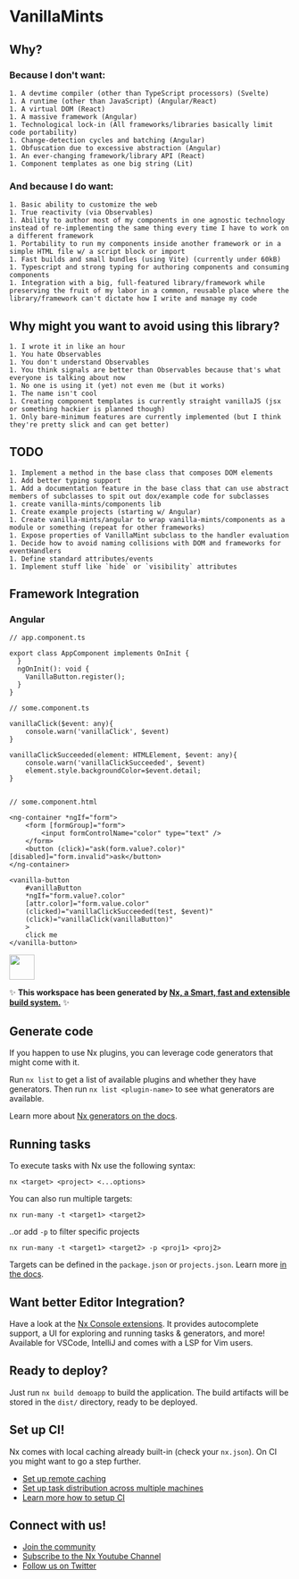 # VanillaMints

## Why?

### Because I don't want:

    1. A devtime compiler (other than TypeScript processors) (Svelte)
    1. A runtime (other than JavaScript) (Angular/React)
    1. A virtual DOM (React)
    1. A massive framework (Angular)
    1. Technological lock-in (All frameworks/libraries basically limit code portability)
    1. Change-detection cycles and batching (Angular)
    1. Obfuscation due to excessive abstraction (Angular)
    1. An ever-changing framework/library API (React)
    1. Component templates as one big string (Lit)

### And because I do want:

    1. Basic ability to customize the web
    1. True reactivity (via Observables)
    1. Ability to author most of my components in one agnostic technology instead of re-implementing the same thing every time I have to work on a different framework
    1. Portability to run my components inside another framework or in a simple HTML file w/ a script block or import
    1. Fast builds and small bundles (using Vite) (currently under 60kB)
    1. Typescript and strong typing for authoring components and consuming components
    1. Integration with a big, full-featured library/framework while preserving the fruit of my labor in a common, reusable place where the library/framework can't dictate how I write and manage my code

## Why might you want to avoid using this library?

    1. I wrote it in like an hour
    1. You hate Observables
    1. You don't understand Observables
    1. You think signals are better than Observables because that's what everyone is talking about now
    1. No one is using it (yet) not even me (but it works)
    1. The name isn't cool
    1. Creating component templates is currently straight vanillaJS (jsx or something hackier is planned though)
    1. Only bare-minimum features are currently implemented (but I think they're pretty slick and can get better)

## TODO

    1. Implement a method in the base class that composes DOM elements
    1. Add better typing support
    1. Add a documentation feature in the base class that can use abstract members of subclasses to spit out dox/example code for subclasses
    1. create vanilla-mints/components lib
    1. Create example projects (starting w/ Angular)
    1. Create vanilla-mints/angular to wrap vanilla-mints/components as a module or something (repeat for other frameworks)
    1. Expose properties of VanillaMint subclass to the handler evaluation
    1. Decide how to avoid naming collisions with DOM and frameworks for eventHandlers
    1. Define standard attributes/events
    1. Implement stuff like `hide` or `visibility` attributes

## Framework Integration

### Angular

```
// app.component.ts

export class AppComponent implements OnInit {
  }
  ngOnInit(): void {
    VanillaButton.register();
  }
}
```

```
// some.component.ts

vanillaClick($event: any){
    console.warn('vanillaClick', $event)
}

vanillaClickSucceeded(element: HTMLElement, $event: any){
    console.warn('vanillaClickSucceeded', $event)
    element.style.backgroundColor=$event.detail;
}

```

```

// some.component.html

<ng-container *ngIf="form">
    <form [formGroup]="form">
        <input formControlName="color" type="text" />
    </form>
    <button (click)="ask(form.value?.color)" [disabled]="form.invalid">ask</button>
</ng-container>

<vanilla-button
    #vanillaButton
    *ngIf="form.value?.color"
    [attr.color]="form.value.color"
    (clicked)="vanillaClickSucceeded(test, $event)"
    (click)="vanillaClick(vanillaButton)"
    >
    click me
</vanilla-button>

```


<a alt="Nx logo" href="https://nx.dev" target="_blank" rel="noreferrer"><img src="https://raw.githubusercontent.com/nrwl/nx/master/images/nx-logo.png" width="45"></a>

✨ **This workspace has been generated by [Nx, a Smart, fast and extensible build system.](https://nx.dev)** ✨

## Generate code

If you happen to use Nx plugins, you can leverage code generators that might come with it.

Run `nx list` to get a list of available plugins and whether they have generators. Then run `nx list <plugin-name>` to see what generators are available.

Learn more about [Nx generators on the docs](https://nx.dev/plugin-features/use-code-generators).

## Running tasks

To execute tasks with Nx use the following syntax:

```
nx <target> <project> <...options>
```

You can also run multiple targets:

```
nx run-many -t <target1> <target2>
```

..or add `-p` to filter specific projects

```
nx run-many -t <target1> <target2> -p <proj1> <proj2>
```

Targets can be defined in the `package.json` or `projects.json`. Learn more [in the docs](https://nx.dev/core-features/run-tasks).

## Want better Editor Integration?

Have a look at the [Nx Console extensions](https://nx.dev/nx-console). It provides autocomplete support, a UI for exploring and running tasks & generators, and more! Available for VSCode, IntelliJ and comes with a LSP for Vim users.

## Ready to deploy?

Just run `nx build demoapp` to build the application. The build artifacts will be stored in the `dist/` directory, ready to be deployed.

## Set up CI!

Nx comes with local caching already built-in (check your `nx.json`). On CI you might want to go a step further.

- [Set up remote caching](https://nx.dev/core-features/share-your-cache)
- [Set up task distribution across multiple machines](https://nx.dev/core-features/distribute-task-execution)
- [Learn more how to setup CI](https://nx.dev/recipes/ci)

## Connect with us!

- [Join the community](https://nx.dev/community)
- [Subscribe to the Nx Youtube Channel](https://www.youtube.com/@nxdevtools)
- [Follow us on Twitter](https://twitter.com/nxdevtools)


